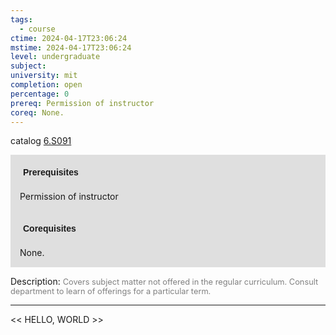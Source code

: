 ```yaml
---
tags:
  - course
ctime: 2024-04-17T23:06:24
mstime: 2024-04-17T23:06:24
level: undergraduate
subject: 
university: mit
completion: open
percentage: 0
prereq: Permission of instructor
coreq: None.
---
```


catalog [6.S091](http://student.mit.edu/catalog/m6e.html#6.S091)

<span style="display: block; padding: 15px; background-color: rgb(100, 100, 100, 0.2);"><font id="m_prereq3513_0" style="display: block; font-family: Arial, sans-serif; font-weight: bold; padding: 5px">Prerequisites</font><br><span id="prereq3513_0">Permission of instructor</span></span>
<span style="display: block; padding: 15px; background-color: rgb(100, 100, 100, 0.2);"><font id="m_coreq3513_0" style="display: block; font-family: Arial, sans-serif; font-weight: bold; padding: 5px">Corequisites</font><br><span id="coreq3513_0">None.</span></span>

<font style="">Description:</font>
<font style="color: grey; font-size: 0.8rem;">Covers subject matter not offered in the regular curriculum. Consult department to learn of offerings for a particular term.</font>



---

<< HELLO, WORLD >>
